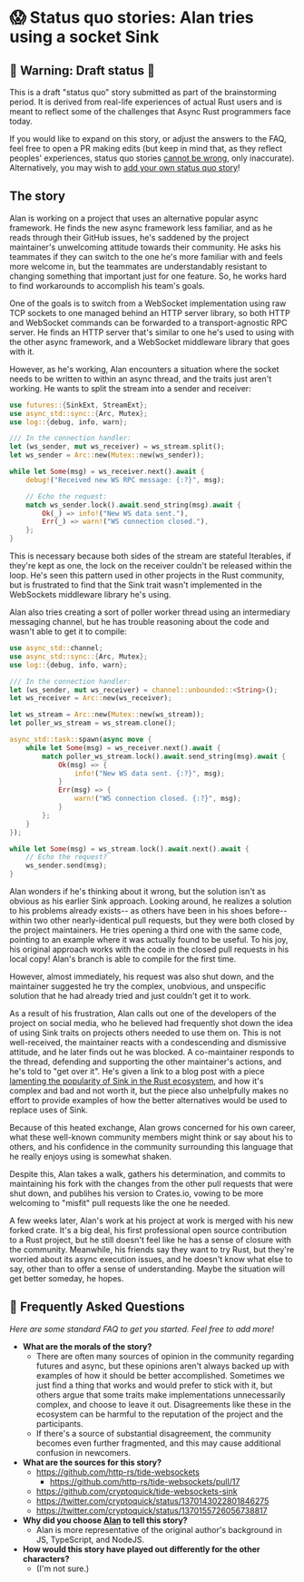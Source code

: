 # 😱 Status quo stories: Alan tries using a socket Sink

## 🚧 Warning: Draft status 🚧

This is a draft "status quo" story submitted as part of the brainstorming period. It is derived from real-life experiences of actual Rust users and is meant to reflect some of the challenges that Async Rust programmers face today.

If you would like to expand on this story, or adjust the answers to the FAQ, feel free to open a PR making edits (but keep in mind that, as they reflect peoples' experiences, status quo stories [cannot be wrong], only inaccurate). Alternatively, you may wish to [add your own status quo story][htvsq]!

## The story

Alan is working on a project that uses an alternative popular async framework. He finds the new async framework less familiar, and as he reads through their GitHub issues, he's saddened by the project maintainer's unwelcoming attitude towards their community. He asks his teammates if they can switch to the one he's more familiar with and feels more welcome in, but the teammates are understandably resistant to changing something that important just for one feature. So, he works hard to find workarounds to accomplish his team's goals.

One of the goals is to switch from a WebSocket implementation using raw TCP sockets to one managed behind an HTTP server library, so both HTTP and WebSocket commands can be forwarded to a transport-agnostic RPC server. He finds an HTTP server that's similar to one he's used to using with the other async framework, and a WebSocket middleware library that goes with it.

However, as he's working, Alan encounters a situation where the socket needs to be written to within an async thread, and the traits just aren't working. He wants to split the stream into a sender and receiver:

```rust
use futures::{SinkExt, StreamExt};
use async_std::sync::{Arc, Mutex};
use log::{debug, info, warn};

/// In the connection handler:
let (ws_sender, mut ws_receiver) = ws_stream.split();
let ws_sender = Arc::new(Mutex::new(ws_sender));

while let Some(msg) = ws_receiver.next().await {
    debug!("Received new WS RPC message: {:?}", msg);

    // Echo the request:
    match ws_sender.lock().await.send_string(msg).await {
        Ok(_) => info!("New WS data sent."),
        Err(_) => warn!("WS connection closed."),
    };
}
```

This is necessary because both sides of the stream are stateful Iterables, if they're kept as one, the lock on the receiver couldn't be released within the loop. He's seen this pattern used in other projects in the Rust community, but is frustrated to find that the Sink trait wasn't implemented in the WebSockets middleware library he's using.

Alan also tries creating a sort of poller worker thread using an intermediary messaging channel, but he has trouble reasoning about the code and wasn't able to get it to compile:

```rust
use async_std::channel;
use async_std::sync::{Arc, Mutex};
use log::{debug, info, warn};

/// In the connection handler:
let (ws_sender, mut ws_receiver) = channel::unbounded::<String>();
let ws_receiver = Arc::new(ws_receiver);

let ws_stream = Arc::new(Mutex::new(ws_stream));
let poller_ws_stream = ws_stream.clone();

async_std::task::spawn(async move {
    while let Some(msg) = ws_receiver.next().await {
        match poller_ws_stream.lock().await.send_string(msg).await {
            Ok(msg) => {
                info!("New WS data sent. {:?}", msg);
            }
            Err(msg) => {
                warn!("WS connection closed. {:?}", msg);
            }
        };
    }
});

while let Some(msg) = ws_stream.lock().await.next().await {
    // Echo the request?
    ws_sender.send(msg);
}
```

Alan wonders if he's thinking about it wrong, but the solution isn't as obvious as his earlier Sink approach. Looking around, he realizes a solution to his problems already exists-- as others have been in his shoes before-- within two other nearly-identical pull requests, but they were both closed by the project maintainers. He tries opening a third one with the same code, pointing to an example where it was actually found to be useful. To his joy, his original approach works with the code in the closed pull requests in his local copy! Alan's branch is able to compile for the first time.

However, almost immediately, his request was also shut down, and the maintainer suggested he try the complex, unobvious, and unspecific solution that he had already tried and just couldn't get it to work.

As a result of his frustration, Alan calls out one of the developers of the project on social media, who he believed had frequently shot down the idea of using Sink traits on projects others needed to use them on. This is not well-received, the maintainer reacts with a condescending and dismissive attitude, and he later finds out he was blocked. A co-maintainer responds to the thread, defending and supporting the other maintainer's actions, and he's told to "get over it". He's given a link to a blog post with a piece [lamenting the popularity of Sink in the Rust ecosystem](https://blog.yoshuawuyts.com/rust-streams/#why-we-do-not-talk-about-the-sink-trait), and how it's complex and bad and not worth it, but the piece also unhelpfully makes no effort to provide examples of how the better alternatives would be used to replace uses of Sink.

Because of this heated exchange, Alan grows concerned for his own career, what these well-known community members might think or say about his to others, and his confidence in the community surrounding this language that he really enjoys using is somewhat shaken.

Despite this, Alan takes a walk, gathers his determination, and commits to maintaining his fork with the changes from the other pull requests that were shut down, and publihes his version to Crates.io, vowing to be more welcoming to "misfit" pull requests like the one he needed.

A few weeks later, Alan's work at his project at work is merged with his new forked crate. It's a big deal, his first professional open source contribution to a Rust project, but he still doesn't feel like he has a sense of closure with the community. Meanwhile, his friends say they want to try Rust, but they're worried about its async execution issues, and he doesn't know what else to say, other than to offer a sense of understanding. Maybe the situation will get better someday, he hopes.

## 🤔 Frequently Asked Questions

*Here are some standard FAQ to get you started. Feel free to add more!*

* **What are the morals of the story?**
    * There are often many sources of opinion in the community regarding futures and async, but these opinions aren't always backed up with examples of how it should be better accomplished. Sometimes we just find a thing that works and would prefer to stick with it, but others argue that some traits make implementations unnecessarily complex, and choose to leave it out. Disagreements like these in the ecosystem can be harmful to the reputation of the project and the participants.
    * If there's a source of substantial disagreement, the community becomes even further fragmented, and this may cause additional confusion in newcomers.
* **What are the sources for this story?**
    * <https://github.com/http-rs/tide-websockets>
        * <https://github.com/http-rs/tide-websockets/pull/17>
    * <https://github.com/cryptoquick/tide-websockets-sink>
    * <https://twitter.com/cryptoquick/status/1370143022801846275>
    * <https://twitter.com/cryptoquick/status/1370155726056738817>
* **Why did you choose [Alan](../characters/alan.md) to tell this story?**
    * Alan is more representative of the original author's background in JS, TypeScript, and NodeJS.
* **How would this story have played out differently for the other characters?**
    * (I'm not sure.)

[character]: ../characters.md
[status quo stories]: ./status_quo.md
[Alan]: ../characters/alan.md
[Grace]: ../characters/grace.md
[Niklaus]: ../characters/niklaus.md
[Barbara]: ../characters/barbara.md
[htvsq]: ../how_to_vision/status_quo.md
[cannot be wrong]: ../how_to_vision/comment.md#comment-to-understand-or-improve-not-to-negate-or-dissuade
